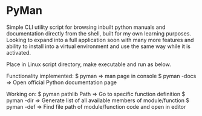 # PyMan

Simple CLI utility script for browsing inbuilt python manuals and documentation directly from the shell, built for my own learning purposes. Looking to expand into a full
application soon with many more features and ability to install into a virtual environment and use the same way while it is activated.

Place in Linux script directory, make executable and run as below.

Functionality implemented:
$ pyman <inspect> => man page in console
$ pyman <module> -docs => Open official Python documentation page

Working on:
$ pyman pathlib Path => Go to specific function definition
$ pyman -dir => Generate list of all available members of module/function
$ pyman -def => Find file path of module/function code and open in editor
